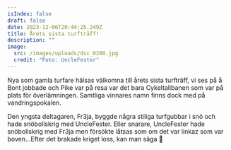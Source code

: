```yaml
---
isIndex: false
draft: false
date: 2023-12-06T20:44:25.249Z
title: Årets sista turfträff!
description: ""
image:
  src: /images/uploads/dsc_0200.jpg
  credit: "Foto: UncleFester"
---
```

Nya som gamla turfare hälsas välkomna till årets sista turfträff, vi ses på å Bont jobbade och Pike var på resa var det bara Cykeltalibanen som var på plats för överlämningen. Samtliga vinnares namn finns dock med på vandringspokalen.

Den yngsta deltagaren, Fr3ja, byggde några stiliga turfgubbar i snö och hade snöbollskrig med UncleFester. Eller snarare, UncleFester hade snöbollskrig med Fr3ja men försökte låtsas som om det var linkaz som var boven…Efter det brakade kriget loss, kan man säga 🙂